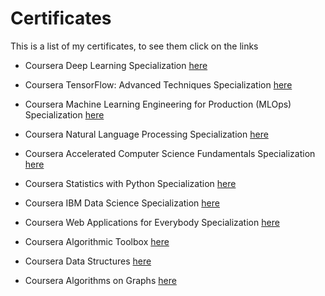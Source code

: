 # Certificates

This is a list of my certificates, to see them click on the links

- Coursera Deep Learning Specialization <a href="https://coursera.org/share/4917f4750791c049714130fe7e2db6fb"> here </a>

- Coursera TensorFlow: Advanced Techniques Specialization <a href="https://coursera.org/share/f7a569c31d8576ab5766c4193540470e" > here </a>

- Coursera Machine Learning Engineering for Production (MLOps) Specialization <a href="https://coursera.org/share/7a3093c09cce0bac11308dfb480fc054"> here </a>

- Coursera Natural Language Processing Specialization <a href="https://coursera.org/share/7a3093c09cce0bac11308dfb480fc054"> here </a>

- Coursera Accelerated Computer Science Fundamentals Specialization <a href="https://coursera.org/share/e73888a35bcdfdb380abcb91d0b9f64b"> here </a>

- Coursera Statistics with Python Specialization <a href="https://coursera.org/share/6a4a504227a12bcda5206e0ae17c0b74"> here </a>

- Coursera IBM Data Science Specialization <a href="https://coursera.org/share/02430d4b7e3ceddaab6195a0c552e5df"> here </a>

- Coursera Web Applications for Everybody Specialization <a href="https://coursera.org/share/fa65af4013e30086313f161c74868a72"> here </a>

- Coursera Algorithmic Toolbox <a href="https://coursera.org/share/5155757831030e554a6ad3abe30c2955"> here </a>

- Coursera Data Structures <a href="https://coursera.org/share/e7e119e294f0278babd7d06db5689849"> here </a>
  
- Coursera Algorithms on Graphs <a href="https://coursera.org/share/33da9918cae9c29519eb63aeb668a674"> here </a>

